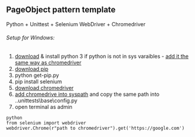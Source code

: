 ## PageObject pattern template
Python + Unittest + Selenium WebDriver + Chromedriver

###### Setup for Windows:

1. [download](https://www.python.org/ftp/python/3.6.4/python-3.6.4-amd64-webinstall.exe) & install python 3 if python is not in sys varaibles - [add it the same way as chromedriver](https://developers.thomsonreuters.com/sites/default/files/How%20To%20Add%20ChromeDriver%20To%20System%20Variables_0.pdf)
2. [download pip](https://bootstrap.pypa.io/get-pip.py)
3. python get-pip.py
4. pip install selenium
5. [download chromedriver](https://chromedriver.storage.googleapis.com/2.35/chromedriver_win32.zip)
6. [add chromedrive into syspath](https://developers.thomsonreuters.com/sites/default/files/How%20To%20Add%20ChromeDriver%20To%20System%20Variables_0.pdf) and copy the same path into ..unittests\base\config.py
7. open terminal as admin
```
python
from selenium import webdriver
webdriver.Chrome(r"path to chromedriver").get('https://google.com')
```